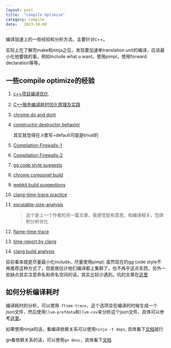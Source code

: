 ```yaml
---
layout: post
title:  "Compile Optimize"
category: compile
date:   2023-10-08
---
```


编译加速上的一些经验和分析方法，主要针对c++。

实际上在了解完make和ninja之后，发现要加速单translation unit的编译，应该最小化他要做的事，例如include what u want，使用pimpl，使用forward declaration等等。

## 一些compile optimize的经验

1. [c++项目编译优化](https://bot-man-jl.github.io/articles/?post=2022/Cpp-Project-Compile-Optimization)

2. [C++服务编译耗时优化原理及实践](https://tech.meituan.com/2020/12/10/apache-kylin-practice-in-meituan.html)

3. [chrome do and dont](https://github.com/chromium/chromium/blob/master/styleguide/c%2B%2B/c%2B%2B-dos-and-donts.md#minimize-code-in-headers)

4. [constructor destructor behavior](https://www.chromium.org/developers/coding-style/chromium-style-checker-errors/#constructordestructor-errors)
    
    其实我觉得在.h里写=default可能是trival的

5. [Compilation Firewalls-1](https://herbsutter.com/gotw/_100/)

6. [Compilation Firewalls-2](https://herbsutter.com/gotw/_101/)

7. [gg code style suggests](https://google.github.io/styleguide/cppguide.html#The__define_Guard)

8. [chrome componet build](https://github.com/chromium/chromium/blob/master/docs/component_build.md)

9. [webkit build suggestions](https://trac.webkit.org/wiki/AnalyzingBuildPerformance)

10. [clang-time-trace practice](https://www.snsystems.com/technology/tech-blog/clang-time-trace-feature)

11. [excutable-size-analysis](https://snsystems.com/technology/tech-blog/analyzing-the-size-of-the-compiler-executable)
    > 这个是上一个作者的另一篇文章，我感觉挺有意思，和编译相关，包体积分析优化

12. [flame-time-trace](https://aras-p.info/blog/2019/01/16/time-trace-timeline-flame-chart-profiler-for-Clang/)

13. [time-report by clang](https://aras-p.info/blog/2019/01/12/Investigating-compile-times-and-Clang-ftime-report/)

14. [clang build analysis](https://aras-p.info/blog/2019/09/28/Clang-Build-Analyzer/)

目前看来就是尽量最小化include，尽量使用pimpl, 虽然现在的gg code style不再推荐这种方式了，但是我估计他们编译都上集群了，也不再乎这点东西，另外一些缺点其实注意命名和命名空间的话，其实比较少遇到。坑的文章在[这里](https://www.zhihu.com/question/63201378)

## 如何分析编译耗时

编译耗时的分析，可以使用`-ftime-trace`，这个选项会在编译的时候生成一个json文件，然后使用`llvm-profdata`和`llvm-cov`来分析这个json文件，具体可以参考[这里](https://clang.llvm.org/docs/CommandGuide/clang.html#cmdoption-ftime-trace)。

如果使用ninja的话，看编译依赖关系可以使用`ninja -t deps`, 具体看下[文档](https://ninja-build.org/manual.html#_extra_tools)就行

gn看依赖关系的话，可以使用`gn desc`，具体看下[文档](https://gn.googlesource.com/gn/+/master/docs/reference.md#cmd_desc)
